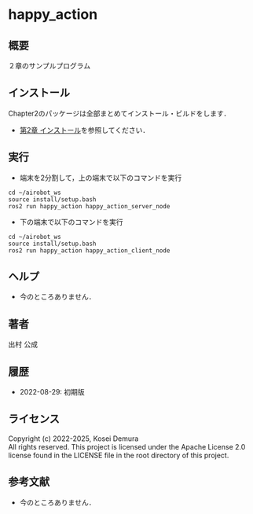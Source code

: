 # happy_action
## 概要
２章のサンプルプログラム 


## インストール
Chapter2のパッケージは全部まとめてインストール・ビルドをします．
- [第2章 インストール](https://github.com/AI-Robot-Book-Humble/chapter2)を参照してください．


## 実行  
- 端末を2分割して，上の端末で以下のコマンドを実行
```
cd ~/airobot_ws
source install/setup.bash
ros2 run happy_action happy_action_server_node
```

- 下の端末で以下のコマンドを実行
```
cd ~/airobot_ws
source install/setup.bash
ros2 run happy_action happy_action_client_node
```

## ヘルプ
- 今のところありません．
　
 
## 著者
出村 公成


## 履歴
- 2022-08-29: 初期版


## ライセンス
Copyright (c) 2022-2025, Kosei Demura  
All rights reserved. This project is licensed under the Apache License 2.0 license found in the LICENSE file in the root directory of this project.


## 参考文献
- 今のところありません．

